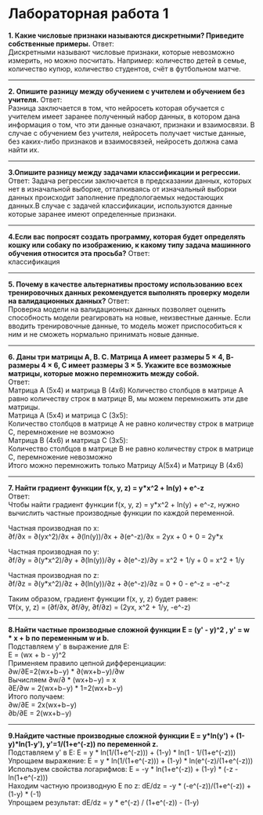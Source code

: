 # Лабораторная работа 1
**1. Какие числовые признаки называются дискретными? Приведите собственные примеры.**
Ответ:  
Дискретными называют числовые признаки, которые невозможно измерить, но можно посчитать. Например: количество детей в семье, количество купюр, количество студентов, счёт в футбольном матче.

------------


**2. Опишите разницу между обучением с учителем и обучением без учителя.**
Ответ:  
Разница заключается в том, что нейросеть которая обучается с учителем имеет заранее полученный набор данных, в котором дана информация о том, что эти данные означают, признаки и взаимосвязи. В случае с обучением без учителя, нейросеть получает чистые данные, без каких-либо признаков и взаимосвязей, нейросеть должна сама найти их.

------------


**3.Опишите разницу между задачами классификации и регрессии.**
Ответ: Задача регрессии заключается в предсказании данных, которых нет в изначальной выборке, отталкиваясь от изначальный выборки данных происходит заполнение предпологаемых недостающих данных.В случае с задачей классификации, используются данные которые заранее имеют определенные признаки.

------------


**4.Если вас попросят создать программу, которая будет определять кошку или собаку по изображению, к какому типу задача машинного обучения относится эта просьба?**
Ответ:  
классификация

------------


**5. Почему в качестве альтернативы простому использованию всех тренировочных данных рекомендуется выполнять проверку модели на валидационных данных?**
Ответ:  
Проверка модели на валидационных данных позволяет оценить способность модели реагировать на новые, неизвестные данные. Если вводить тренировочные данные, то модель может приспособиться к ним и не сможеть нормально принимать новые данные.  

------------


**6. Даны три матрицы А, В. С. Матрица А имеет размеры 5 × 4, В- размеры 4 × 6, С имеет размеры 3 × 5. Укажите все возможные матрицы, которые можно перемножить между собой.**  
Ответ:  
Матрица А (5x4) и матрица В (4x6)
Количество столбцов в матрице А равно количеству строк в матрице В, мы можем перемножить эти две матрицы.  
Матрица А (5x4) и матрица С (3x5):  
Количество столбцов в матрице А не равно количеству строк в матрице С, перемножение не возможно  
Матрица В (4x6) и матрица С (3x5):  
Количество столбцов в матрице В не равно количеству строк в матрице С, перемножение невозможно  
Итого можно перемножить только Матрицу А(5х4) и Матрицу В (4х6)  

------------

**7. Найти градиент функции f(x, y, z) = y*x^2 + ln(y) + e^-z**  
Ответ:  
Чтобы найти градиент функции f(x, y, z) = y*x^2 + ln(y) + e^-z, нужно вычислить частные производные функции по каждой переменной.  

Частная производная по x:  
∂f/∂x = ∂(yx^2)/∂x + ∂(ln(y))/∂x + ∂(e^-z)/∂x
= 2yx + 0 + 0 = 2y*x

Частная производная по y:  
∂f/∂y = ∂(y*x^2)/∂y + ∂(ln(y))/∂y + ∂(e^-z)/∂y = x^2 + 1/y + 0 = x^2 + 1/y

Частная производная по z:  
∂f/∂z = ∂(y*x^2)/∂z + ∂(ln(y))/∂z + ∂(e^-z)/∂z = 0 + 0 - e^-z = -e^-z

Таким образом, градиент функции f(x, y, z) будет равен:  
∇f(x, y, z) = (∂f/∂x, ∂f/∂y, ∂f/∂z) = (2yx, x^2 + 1/y, -e^-z)

------------
**8.Найти частные производные сложной функции E = (y' - y)^2 , y' = w * x + b по переменным w и b.**  
Подставляем y' в выражение для E:  
E = (wx + b - y)^2  
Применяем правило цепной дифференциации:  
∂w/∂E=2(wx+b−y) * ∂(wx+b−y)/∂w  
Вычисляем  ∂w/∂ * (wx+b−y) = x   
∂E/∂w = 2(wx+b−y) * 1=2(wx+b−y)  
Итого получаем:  
∂w/∂E = 2x(wx+b−y)  
∂b/∂E = 2(wx+b−y)  

------------

**9.Найдите частные производные сложной функции E = y*ln(y') + (1-y)*ln(1-y'), y'=1/(1+e^(-z))  по переменной z.**\
Подставляем y' в E: E = y * ln(1/(1+e^(-z))) + (1-y) * ln(1 - 1/(1+e^(-z)))  
Упрощаем выражение: E = y * ln(1/(1+e^(-z))) + (1-y) * ln(e^(-z)/(1+e^(-z)))  
Используем свойства логарифмов: E = -y * ln(1+e^(-z)) + (1-y) * (-z - ln(1+e^(-z)))  
Находим частную производную E по z: dE/dz = -y * (-e^(-z))/(1+e^(-z)) + (1-y) * (-1)  
Упрощаем результат: dE/dz = y * e^(-z) / (1+e^(-z)) - (1-y)  


